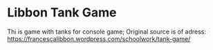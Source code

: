 # Libbon Tank Game

Thi is game with tanks for console game;
Original source is of adress: https://francescalibbon.wordpress.com/schoolwork/tank-game/
